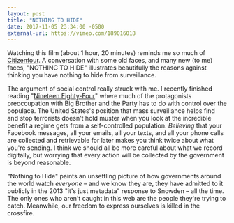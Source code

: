 ```yaml
---
layout: post
title: "NOTHING TO HIDE"
date: 2017-11-05 23:34:00 -0500
external-url: https://vimeo.com/189016018
---
```


Watching this film (about 1 hour, 20 minutes) reminds me so much of
[Citizenfour](https://citizenfourfilm.com/). A conversation with some old
faces, and many new (to me) faces, "NOTHING TO HIDE" illustrates
beautifully the reasons against thinking you have nothing to hide from
surveillance.

The argument of social control really struck with me. I recently finished
reading "[Nineteen Eighty-Four](https://en.wikipedia.org/wiki/Nineteen_Eighty-Four)"
where much of the protagonists preoccupation with Big Brother and the Party
has to do with control over the populace. The United States's position that
mass surveillance helps find and stop terrorists doesn't hold muster when
you look at the incredible benefit a regime gets from a self-controlled
population. *Believing* that your Facebook messages, all your emails, all
your texts, and all your phone calls are collected and retrievable for
later makes you think twice about what you're sending. I think we should
all be more careful about what we record digitally, but worrying that every
action will be collected by the government is beyond reasonable.

"Nothing to Hide" paints an unsettling picture of how governments around
the world watch *everyone* – and we know they are, they have admitted to it
publicly in the 2013 "it's just metadata" response to Snowden – all the
time. The only ones who aren't caught in this web are the people they're
trying to catch. Meanwhile, our freedom to express ourselves is killed in
the crossfire.
